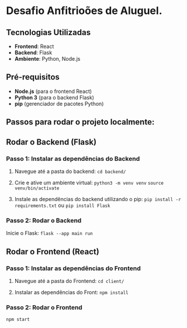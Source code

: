 # Desafio Anfitrioões de Aluguel.

## Tecnologias Utilizadas

- **Frontend**: React
- **Backend**: Flask
- **Ambiente**: Python, Node.js

## Pré-requisitos
- **Node.js** (para o frontend React) 
- **Python 3** (para o backend Flask) 
- **pip** (gerenciador de pacotes Python) 

## Passos para rodar o projeto localmente:

## Rodar o Backend (Flask)

### Passo 1: Instalar as dependências do Backend

1. Navegue até a pasta do backend: `cd backend/`

2. Crie e ative um ambiente virtual: `python3 -m venv venv`
`source venv/bin/activate`

3. Instale as dependências do backend utilizando o pip:
`pip install -r requirements.txt` ou `pip install Flask`

### Passo 2: Rodar o Backend

Inicie o Flask:
`flask --app main run`

## Rodar o Frontend (React)

### Passo 1: Instalar as dependências do Frontend

1. Navegue até a pasta do Frontend: `cd client/`

2. Instalar as dependências do Front: `npm install`

### Passo 2: Rodar o Frontend

`npm start`